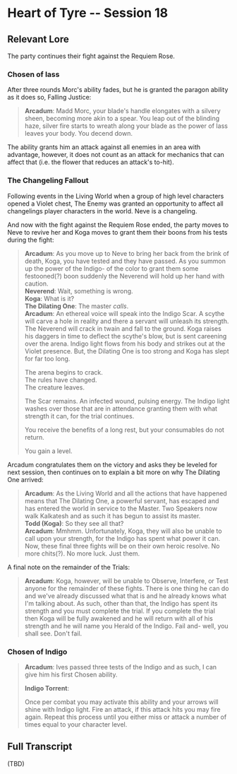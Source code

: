 # Heart of Tyre -- Session 18

## Relevant Lore

The party continues their fight against the Requiem Rose.

### Chosen of Iass

After three rounds Morc's ability fades, but he is granted the paragon ability as it does so, Falling Justice:

> **Arcadum**: Madd Morc, your blade's handle elongates with a silvery sheen, becoming more akin to a spear. You leap out of the blinding haze, silver fire starts to wreath along your blade as the power of Iass leaves your body. You decend down.

The ability grants him an attack against all enemies in an area with advantage, however, it does not count as an attack for mechanics that can affect that (i.e. the flower that reduces an attack's to-hit).

### The Changeling Fallout

Following events in the Living World when a group of high level characters opened a Violet chest, The Enemy was granted an opportunity to affect all changelings player characters in the world. Neve is a changeling.

And now with the fight against the Requiem Rose ended, the party moves to Neve to revive her and Koga moves to grant them their boons from his tests during the fight:

> **Arcadum**: As you move up to Neve to bring her back from the brink of death, Koga, you have tested and they have passed. As you summon up the power of the Indigo- of the color to grant them some festooned(?) boon suddenly the Neverend will hold up her hand with caution.<br>
**Neverend**: Wait, something is wrong.<br>
**Koga**: What is it?<br>
**The Dilating One**: The master *calls*.<br>
**Arcadum**: An ethereal voice will speak into the Indigo Scar. A scythe will carve a hole in reality and there a servant will unleash its strength. The Neverend will crack in twain and fall to the ground. Koga raises his daggers in time to deflect the scythe's blow, but is sent careening over the arena. Indigo light flows from his body and strikes out at the Violet presence. But, the Dilating One is too strong and Koga has slept for far too long.
>
> The arena begins to crack.<br>
The rules have changed.<br>
The creature leaves.
>
> The Scar remains. An infected wound, pulsing energy. The Indigo light washes over those that are in attendance granting them with what strength it can, for the trial continues.
>
> You receive the benefits of a long rest, but your consumables do not return.
>
> You gain a level.

Arcadum congratulates them on the victory and asks they be leveled for next session, then continues on to explain a bit more on why The Dilating One arrived:

> **Arcadum**: As the Living World and all the actions that have happened means that The Dilating One, a powerful servant, has escaped and has entered the world in service to the Master. Two Speakers now walk Kalkatesh and as such it has begun to assist its master.<br>
**Todd (Koga)**: So they see all that?<br>
**Arcadum**: Mmhmm. Unfortunately, Koga, they will also be unable to call upon your strength, for the Indigo has spent what power it can. Now, these final three fights will be on their own heroic resolve. No more chits(?). No more luck. Just them.

A final note on the remainder of the Trials:

> **Arcadum**: Koga, however, will be unable to Observe, Interfere, or Test anyone for the remainder of these fights. There is one thing he can do and we've already discussed what that is and he already knows what I'm talking about. As such, other than that, the Indigo has spent its strength and you must complete the trial. If you complete the trial then Koga will be fully awakened and he will return with all of his strength and he will name you Herald of the Indigo. Fail and- well, you shall see. Don't fail.

### Chosen of Indigo

> **Arcadum**: Ives passed three tests of the Indigo and as such, I can give him his first Chosen ability.
>
> **Indigo Torrent**:
>
> Once per combat you may activate this ability and your arrows will shine with Indigo light. Fire an attack, if this attack hits you may fire again. Repeat this process until you either miss or attack a number of times equal to your character level.

## Full Transcript

(TBD)

